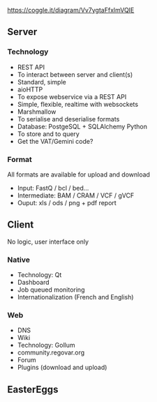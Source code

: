 https://coggle.it/diagram/Vv7ygtaFfxlmVQIE

## Server
### Technology
* REST API
 * To interact between server and client(s)
 * Standard, simple
* aioHTTP
 * To expose webservice via a REST API
 * Simple, flexible, realtime with websockets
* Marshmallow
 * To serialise and deserialise formats
* Database: PostgeSQL + SQLAlchemy Python
 * To store and to query
 * Get the VAT/Gemini code?

### Format
All formats are available for upload and download
* Input: FastQ / bcl / bed...
* Intermediate: BAM / CRAM / VCF / gVCF
* Ouput: xls / ods / png + pdf report

## Client
No logic, user interface only
### Native
* Technology: Qt
* Dashboard
* Job queued monitoring
* Internationalization (French and English)

### Web
* DNS
* Wiki
 * Technology: Gollum
* community.regovar.org
 * Forum
 * Plugins (download and upload) 

## EasterEggs
